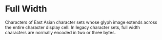 # Full Width

Characters of East Asian character sets whose glyph image extends across
the entire character display cell. In legacy character sets, full width
characters are normally encoded in two or three bytes.
